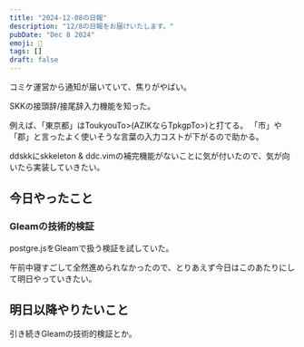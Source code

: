 ```yaml
---
title: "2024-12-08の日報"
description: "12/8の日報をお届けいたします。"
pubDate: "Dec 8 2024"
emoji: 🦊
tags: []
draft: false
---
```


コミケ運営から通知が届いていて、焦りがやばい。

SKKの接頭辞/接尾辞入力機能を知った。

例えば、「東京都」はToukyouTo>(AZIKならTpkgpTo>)と打てる。
「市」や「郡」と言ったよく使いそうな言葉の入力コストが下がるので助かる。

ddskkにskkeleton &
ddc.vimの補完機能がないことに気が付いたので、気が向いたら実装していきたい。

## 今日やったこと

### Gleamの技術的検証

postgre.jsをGleamで扱う検証を試していた。

午前中寝すごして全然進められなかったので、とりあえず今日はこのあたりにして明日やっていきたい。

## 明日以降やりたいこと

引き続きGleamの技術的検証とか。
